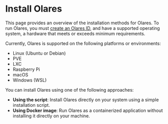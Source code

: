 # Install Olares
This page provides an overview of the installation methods for Olares. To run Olares, you must [create an Olares ID](create-olares-id.md), and have a supported operating system, a hardware that meets or exceeds minimum requirements.

Currently, Olares is supported on the following platforms or environments:
- Linux (Ubuntu or Debian)
- PVE
- LXC
- Raspberry Pi
- macOS
- Windows (WSL)

You can install Olares using one of the following approaches:

- **Using the script**: Install Olares directly on your system using a simple installation script.
- **Using Docker image**: Run Olares as a containerized application without installing it directly on your machine.